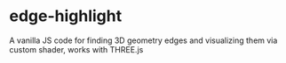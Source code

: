 # edge-highlight
A vanilla JS code for finding 3D geometry edges and visualizing them via custom shader, works with THREE.js
